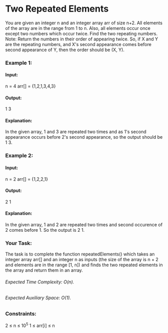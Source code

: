 # Two Repeated Elements
You are given an integer n and an integer array arr of size n+2. All elements of the array are in the range from 1 to n. Also, all elements occur once except two numbers which occur twice. Find the two repeating numbers.
Note: Return the numbers in their order of appearing twice. So, if X and Y are the repeating numbers, and X's second appearance comes before second appearance of Y, then the order should be (X, Y).

### Example 1:
#### Input:
n = 4
arr[] = {1,2,1,3,4,3}
#### Output: 
1 3
#### Explanation: 
In the given array, 1 and 3 are repeated two times and as 1's second appearance occurs before 2's second appearance, so the output should be 1 3.

### Example 2:
#### Input:
n = 2
arr[] = {1,2,2,1}
#### Output: 
2 1
#### Explanation: 
In the given array, 1 and 2 are repeated two times and second occurence of 2 comes before 1. So the output is 2 1.

### Your Task:
The task is to complete the function repeatedElements() which takes an integer array arr[] and an integer n as inputs (the size of the array is n + 2 and elements are in the range [1, n]) and finds the two repeated elements in the array and return them in an array.

###### Expected Time Complexity: O(n).
###### Expected Auxiliary Space: O(1). 

### Constraints:
2 ≤ n ≤ $`10^5`$
1 ≤ arr[i] ≤ n

